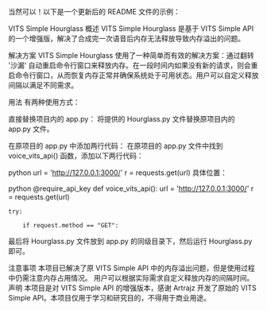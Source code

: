 当然可以！以下是一个更新后的 README 文件的示例：

VITS Simple Hourglass
概述
VITS Simple Hourglass 是基于 VITS Simple API 的一个增强版，解决了合成完一次语音后内存无法释放导致内存溢出的问题。

解决方案
VITS Simple Hourglass 使用了一种简单而有效的解决方案：通过翻转 '沙漏' 自动重启命令行窗口来释放内存。在一段时间内如果没有新的请求，则会重启命令行窗口，从而恢复内存正常并确保系统处于可用状态。用户可以自定义释放间隔以满足不同需求。

用法
有两种使用方式：

直接替换项目内的 app.py： 将提供的 Hourglass.py 文件替换原项目内的 app.py 文件。

在原项目的 app.py 中添加两行代码： 在原项目的 app.py 文件中找到 voice_vits_api() 函数，添加以下两行代码：

python
url = 'http://127.0.0.1:3000/'
r = requests.get(url)
具体位置：

python
@require_api_key
def voice_vits_api():
    url = 'http://127.0.0.1:3000/'
    r = requests.get(url)

    try:

        if request.method == "GET":
最后将 Hourglass.py 文件放到 app.py 的同级目录下，然后运行 Hourglass.py 即可。

注意事项
本项目已解决了原 VITS Simple API 中的内存溢出问题，但是使用过程中仍需注意内存占用情况。
用户可以根据实际需求自定义释放内存的间隔时间。
声明
本项目是对 VITS Simple API 的增强版本，感谢 Artrajz 开发了原始的 VITS Simple API。本项目仅用于学习和研究目的，不得用于商业用途。


